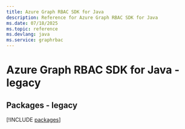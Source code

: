 ```yaml
---
title: Azure Graph RBAC SDK for Java
description: Reference for Azure Graph RBAC SDK for Java
ms.date: 07/18/2025
ms.topic: reference
ms.devlang: java
ms.service: graphrbac
---
```

# Azure Graph RBAC SDK for Java - legacy
## Packages - legacy
[!INCLUDE [packages](graph-rbac-index.md)]